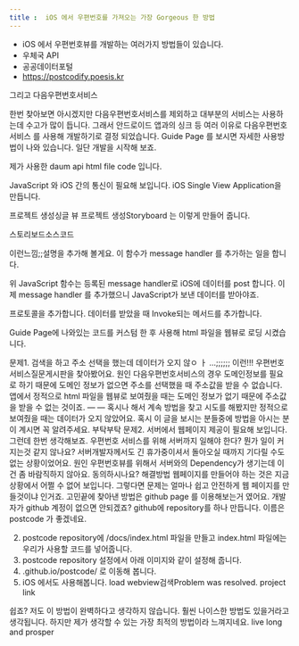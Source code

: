 ```yaml
---
title :  iOS 에서 우편번호를 가져오는 가장 Gorgeous 한 방법
---
```


- iOS 에서 우편번호뷰를 개발하는 여러가지 방법들이 있습니다.
- 우체국 API
- 공공데이터포털
- https://postcodify.poesis.kr

그리고 다음우편번호서비스

한번 찾아보면 아시겠지만 다음우편번호서비스를 제외하고 대부분의 서비스는 사용하는데 수고가 많이 듭니다.
그래서 안드로이드 앱과의 싱크 등 여러 이유로 다음우편번호서비스 를 사용해 개발하기로 결정 되었습니다.
Guide Page 를 보시면 자세한 사용방법이 나와 있습니다.
일단 개발을 시작해 보죠.

제가 사용한 daum api html file code 입니다.




JavaScript 와 iOS 간의 통신이 필요해 보입니다.
iOS Single View Application을 만듭니다.

프로젝트 생성싱글 뷰 프로젝트 생성Storyboard 는 이렇게 만들어 줍니다.

스토리보드소스코드


이런느낌;;설명을 추가해 볼게요.
이 함수가 message handler 를 추가하는 일을 합니다.

위 JavaScript 함수는 등록된 message handler로 iOS에 데이터를 post 합니다.
이제 message handler 를 추가했으니 JavaScript가 보낸 데이터를 받아야죠.

프로토콜을 추가합니다.
데이터를 받았을 때 Invoke되는 메서드를 추가합니다.

Guide Page에 나와있는 코드를 커스텀 한 후 사용해 html 파일을 웹뷰로 로딩 시켰습니다.

문제1.
검색을 하고 주소 선택을 했는데 데이터가 오지 않ㅇ ㅏ …;;;;;; 이런!!!
우편번호서비스질문게시판을 찾아봤어요.
원인
다음우편번호서비스의 경우 도메인정보를 필요로 하기 때문에 도메인 정보가 없으면 주소를 선택했을 때 주소값을 받을 수 없습니다. 앱에서 정적으로 html 파일을 웹뷰로 보여줬을 때는 도메인 정보가 없기 때문에 주소값을 받을 수 없는 것이죠.
—
—
혹시나 해서 계속 방법을 찾고 시도를 해봤지만 정적으로 보여줬을 때는 데이터가 오지 않았어요. 혹시 이 글을 보시는 분들중에 방법을 아시는 분이 계시면 꼭 알려주세요. 부탁부탁
문제2.
서버에서 웹페이지 제공이 필요해 보입니다. 그런데 한번 생각해보죠. 우편번호 서비스를 위해 서버까지 일해야 한다? 뭔가 일이 커지는것 같지 않나요?
서버개발자께서도 긴 휴가중이셔서 돌아오실 때까지 기다릴 수도 없는 상황이었어요.
원인
우편번호뷰를 위해서 서버와의 Dependency가 생기는데 이건 좀 바람직하지 않아요. 동의하시나요?
해결방법
웹페이지를 만들어야 하는 것은 지금상황에서 어쩔 수 없어 보입니다. 그렇다면 문제는 얼마나 쉽고 안전하게 웹 페이지를 만들것이냐 인거죠.
고민끝에 찾아낸 방법은 github page 를 이용해보는거 였어요.
개발자가 github 계정이 없으면 안되겠죠?
github에 repository를 하나 만듭니다. 이름은 postcode 가 좋겠네요.

2. postcode repository에
/docs/index.html
파일을 만들고 index.html 파일에는 우리가 사용할 코드를 넣어줍니다.
3. postcode repository 설정에서 아래 이미지와 같이 설정해 줍니다.
4. <username>.github.io/postcode/ 로 이동해 봅니다.
4. iOS 에서도 사용해봅니다.
load webview검색Problem was resolved.
project link


쉽죠?
저도 이 방법이 완벽하다고 생각하지 않습니다. 훨씬 나이스한 방법도 있을거라고 생각됩니다. 하지만 제가 생각할 수 있는 가장 최적의 방법이라 느껴지네요.
live long and prosper